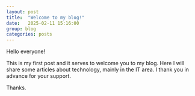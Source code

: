 ```yaml
---
layout: post
title:  "Welcome to my blog!"
date:   2025-02-11 15:16:00
group: blog
categories: posts
---
```

Hello everyone!  

This is my first post and it serves to welcome you to my blog. Here I will share some articles about technology, mainly in the IT area. I thank you in advance for your support.

Thanks.